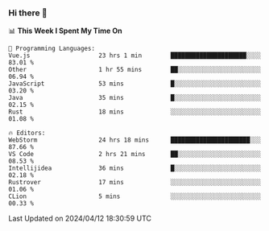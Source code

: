 ### Hi there 👋

<!--
**asdf12303116/asdf12303116** is a ✨ _special_ ✨ repository because its `README.md` (this file) appears on your GitHub profile.

Here are some ideas to get you started:

- 🔭 I’m currently working on ...
- 🌱 I’m currently learning ...
- 👯 I’m looking to collaborate on ...
- 🤔 I’m looking for help with ...
- 💬 Ask me about ...
- 📫 How to reach me: ...
- 😄 Pronouns: ...
- ⚡ Fun fact: ...
-->

<!--START_SECTION:waka-->
📊 **This Week I Spent My Time On** 

```text
💬 Programming Languages: 
Vue.js                   23 hrs 1 min        █████████████████████░░░░   83.01 % 
Other                    1 hr 55 mins        ██░░░░░░░░░░░░░░░░░░░░░░░   06.94 % 
JavaScript               53 mins             █░░░░░░░░░░░░░░░░░░░░░░░░   03.20 % 
Java                     35 mins             █░░░░░░░░░░░░░░░░░░░░░░░░   02.15 % 
Rust                     18 mins             ░░░░░░░░░░░░░░░░░░░░░░░░░   01.08 % 

🔥 Editors: 
WebStorm                 24 hrs 18 mins      ██████████████████████░░░   87.66 % 
VS Code                  2 hrs 21 mins       ██░░░░░░░░░░░░░░░░░░░░░░░   08.53 % 
Intellijidea             36 mins             █░░░░░░░░░░░░░░░░░░░░░░░░   02.18 % 
Rustrover                17 mins             ░░░░░░░░░░░░░░░░░░░░░░░░░   01.06 % 
CLion                    5 mins              ░░░░░░░░░░░░░░░░░░░░░░░░░   00.33 % 
```


 Last Updated on 2024/04/12 18:30:59 UTC
<!--END_SECTION:waka-->
